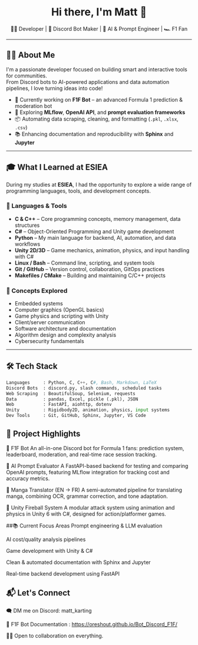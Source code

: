 <h1 align="center">Hi there, I'm Matt 👋</h1>

<p align="center">
  👨‍💻 Developer | 🤖 Discord Bot Maker | 🧠 AI & Prompt Engineer | 🏎️ F1 Fan
</p>

---

## 🧑‍💻 About Me

I'm a passionate developer focused on building smart and interactive tools for communities.  
From Discord bots to AI-powered applications and data automation pipelines, I love turning ideas into code!

- 🔭 Currently working on **F1F Bot** – an advanced Formula 1 prediction & moderation bot  
- 🧪 Exploring **MLflow**, **OpenAI API**, and **prompt evaluation frameworks**  
- 📦 Automating data scraping, cleaning, and formatting (`.pkl`, `.xlsx`, `.csv`)  
- 📚 Enhancing documentation and reproducibility with **Sphinx** and **Jupyter**  

---

## 🎓 What I Learned at ESIEA

During my studies at **ESIEA**, I had the opportunity to explore a wide range of programming languages, tools, and development concepts.

### 🔧 Languages & Tools

- **C & C++** – Core programming concepts, memory management, data structures  
- **C#** – Object-Oriented Programming and Unity game development  
- **Python** – My main language for backend, AI, automation, and data workflows  
- **Unity 2D/3D** – Game mechanics, animation, physics, and input handling with C#  
- **Linux / Bash** – Command line, scripting, and system tools  
- **Git / GitHub** – Version control, collaboration, GitOps practices  
- **Makefiles / CMake** – Building and maintaining C/C++ projects  

### 🧠 Concepts Explored

- Embedded systems  
- Computer graphics (OpenGL basics)  
- Game physics and scripting with Unity  
- Client/server communication  
- Software architecture and documentation  
- Algorithm design and complexity analysis  
- Cybersecurity fundamentals  

---

## 🛠️ Tech Stack

```python
Languages     : Python, C, C++, C#, Bash, Markdown, LaTeX
Discord Bots  : discord.py, slash commands, scheduled tasks
Web Scraping  : BeautifulSoup, Selenium, requests
Data          : pandas, Excel, pickle (.pkl), JSON
Web           : FastAPI, aiohttp, dotenv
Unity         : Rigidbody2D, animation, physics, input systems
Dev Tools     : Git, GitHub, Sphinx, Jupyter, VS Code
```

## 🚀 Project Highlights

🔹 F1F Bot
An all-in-one Discord bot for Formula 1 fans: prediction system, leaderboard, moderation, and real-time race session tracking.

🔹 AI Prompt Evaluator
A FastAPI-based backend for testing and comparing OpenAI prompts, featuring MLflow integration for tracking cost and accuracy metrics.

🔹 Manga Translator (EN → FR)
A semi-automated pipeline for translating manga, combining OCR, grammar correction, and tone adaptation.

🔹 Unity Fireball System
A modular attack system using animation and physics in Unity 6 with C#, designed for action/platformer games.

##📚 Current Focus Areas
Prompt engineering & LLM evaluation

AI cost/quality analysis pipelines

Game development with Unity & C#

Clean & automated documentation with Sphinx and Jupyter

Real-time backend development using FastAPI

## 📬 Let's Connect

🗨️ DM me on Discord: matt_karting

📘 F1F Bot Documentation : <https://oreshout.github.io/Bot_Discord_F1F/>

🧑‍💻 Open to collaboration on everything. 
